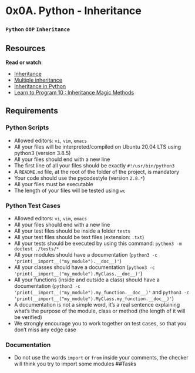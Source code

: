 # 0x0A. Python - Inheritance
### `Python` `OOP` `Inheritance`
## Resources
**Read or watch**:

* [Inheritance](https://docs.python.org/3/tutorial/classes.html#inheritance)
* [Multiple inheritance](https://docs.python.org/3/tutorial/classes.html#multiple-inheritance)
* [Inheritance in Python](https://www.geeksforgeeks.org/inheritance-in-python/)
* [Learn to Program 10 : Inheritance Magic Methods](https://www.youtube.com/watch?v=d8kCdLCi6Lk)
## Requirements
### Python Scripts
* Allowed editors: `vi`, `vim`, `emacs`
* All your files will be interpreted/compiled on Ubuntu 20.04 LTS using python3 (version 3.8.5)
* All your files should end with a new line
* The first line of all your files should be exactly `#!/usr/bin/python3`
* A `README.md` file, at the root of the folder of the project, is mandatory
* Your code should use the pycodestyle (version `2.8.*`)
* All your files must be executable
* The length of your files will be tested using `wc`
### Python Test Cases
* Allowed editors: `vi`, `vim`, `emacs`
* All your files should end with a new line
* All your test files should be inside a folder `tests`
* All your test files should be text files (extension: `.txt`)
* All your tests should be executed by using this command: `python3 -m doctest ./tests/*`
* All your modules should have a documentation (`python3 -c 'print(__import__("my_module").__doc__)'`)
* All your classes should have a documentation (`python3 -c 'print(__import__("my_module").MyClass.__doc__)'`)
* All your functions (inside and outside a class) should have a documentation (`python3 -c 'print(__import__("my_module").my_function.__doc__)'` and `python3 -c 'print(__import__("my_module").MyClass.my_function.__doc__)'`)
* A documentation is not a simple word, it’s a real sentence explaining what’s the purpose of the module, class or method (the length of it will be verified)
* We strongly encourage you to work together on test cases, so that you don’t miss any edge case
### Documentation
* Do not use the words `import` or `from` inside your comments, the checker will think you try to import some modules
##Tasks
